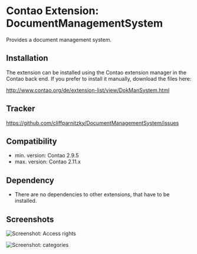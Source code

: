 Contao Extension: DocumentManagementSystem
==========================================

Provides a document management system.


Installation
------------

The extension can be installed using the Contao extension manager in the Contao
back end. If you prefer to install it manually, download the files here:

http://www.contao.org/de/extension-list/view/DokManSystem.html


Tracker
-------

https://github.com/cliffparnitzky/DocumentManagementSystem/issues


Compatibility
-------------

- min. version: Contao 2.9.5
- max. version: Contao 2.11.x


Dependency
----------

- There are no dependencies to other extensions, that have to be installed.


Screenshots
-----------

![Screenshot: Access rights](https://raw.github.com/cliffparnitzky/DocumentManagementSystem/master/screenshot_access_rights.jpg)

![Screenshot: categories](https://raw.github.com/cliffparnitzky/DocumentManagementSystem/master/screenshot_categories.jpg)